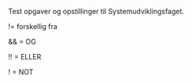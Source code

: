 Test opgaver og opstillinger til Systemudviklingsfaget.

!= forskellig fra

&& = OG

!! = ELLER

! = NOT
